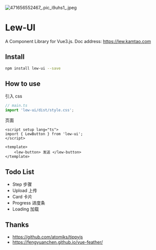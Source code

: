 ![471656552467_.pic_i9uhs1_.jpeg](https://cdn.jsdelivr.net/gh/lewkamtao/PicHub-Cloud@master/PicHub/471656552467_.pic_i9uhs1_.jpeg)

# Lew-UI

A Component Library for Vue3.js.
Doc address: https://lew.kamtao.com

## Install

```bash
npm install lew-ui --save
```

## How to use

引入 css

```js
// main.ts
import 'lew-ui/dist/style.css';
```

页面

```vue
<script setup lang="ts">
import { LewButton } from 'lew-ui';
</script>

<template>
    <lew-button> 发送 </lew-button>
</template>
```

## Todo List

-   Step 步骤
-   Upload 上传
-   Card 卡片
-   Progress 进度条
-   Loading 加载

## Thanks

-   https://github.com/atomiks/tippyjs
-   https://fengyuanchen.github.io/vue-feather/
